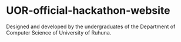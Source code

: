 # UOR-official-hackathon-website
Designed and developed by the undergraduates of the Department of Computer Science of University of Ruhuna.
